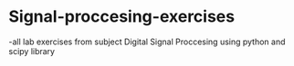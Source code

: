 # Signal-proccesing-exercises
-all lab exercises from subject Digital Signal Proccesing using python and scipy library
